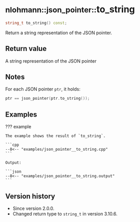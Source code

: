 # <small>nlohmann::json_pointer::</small>to_string

```cpp
string_t to_string() const;
```

Return a string representation of the JSON pointer.

## Return value

A string representation of the JSON pointer

## Notes

For each JSON pointer `ptr`, it holds:

```cpp
ptr == json_pointer(ptr.to_string());
```

## Examples

??? example

    The example shows the result of `to_string`.
     
    ```cpp
    --8<-- "examples/json_pointer__to_string.cpp"
    ```
    
    Output:
    
    ```json
    --8<-- "examples/json_pointer__to_string.output"
    ```

## Version history

- Since version 2.0.0.
- Changed return type to `string_t` in version 3.10.6.
